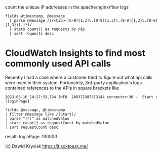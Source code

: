 
count the unique IP addresses in the apache/nginx/flow logs

```
fields @timestamp, @message
  | parse @message /(?<@ip>([0-9]{1,3}\.[0-9]{1,3}\.[0-9]{1,3}\.[0-9]{1,3})[.]*)/
  | stats count() as requests by @ip
  | sort requests desc

```

# CloudWatch Insights to find most commonly used API calls
Recently I had a case where a customer tried to figure out what api calls were used in their system. Fortunately, 3rd-party application's logs contained references to the APIs in square brackets like

```
2023-05-10 14:27:53,794 INFO  168372887373144 connector:30 -  Start : [loginPage]

```


```
fields @message, @timestamp
| filter @message like /(Start)/
| parse "[*]" as matchedValue
| stats count() as requestCount by matchedValue
| sort requestCount desc
```

result:
loginPage: 100000


(c) Dawid Krysiak https://itisoktoask.me/